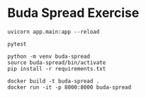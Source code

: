 # Buda Spread Exercise

```console
uvicorn app.main:app --reload
```

```console
pytest
```

```console
python -m venv buda-spread
source buda-spread/bin/activate
pip install -r requirements.txt
```

```console
docker build -t buda-spread .
docker run -it -p 8000:8000 buda-spread
```
